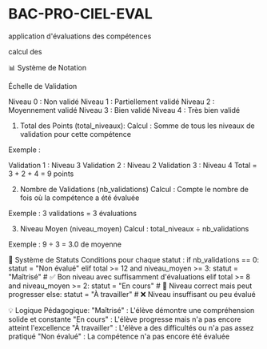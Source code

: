 # BAC-PRO-CIEL-EVAL
application d'évaluations des compétences 

calcul des 

📊 Système de Notation

Échelle de Validation

Niveau 0 : Non validé
Niveau 1 : Partiellement validé
Niveau 2 : Moyennement validé
Niveau 3 : Bien validé
Niveau 4 : Très bien validé

1. Total des Points (total_niveaux): 
Calcul : Somme de tous les niveaux de validation pour cette compétence

Exemple :

Validation 1 : Niveau 3
Validation 2 : Niveau 2
Validation 3 : Niveau 4
Total = 3 + 2 + 4 = 9 points

2. Nombre de Validations (nb_validations)
Calcul : Compte le nombre de fois où la compétence a été évaluée

Exemple : 3 validations = 3 évaluations

3. Niveau Moyen (niveau_moyen)
Calcul : total_niveaux ÷ nb_validations

Exemple : 9 ÷ 3 = 3.0 de moyenne

🎯 Système de Statuts
Conditions pour chaque statut :
        if nb_validations == 0:
            statut = "Non évalué"
        elif total >= 12 and niveau_moyen >= 3:
            statut = "Maîtrisé"        # ✅ Bon niveau avec suffisamment d'évaluations
        elif total >= 8 and niveau_moyen >= 2:
            statut = "En cours"        # 🔄 Niveau correct mais peut progresser
        else:
            statut = "À travailler"    # ❌ Niveau insuffisant ou peu évalué

💡 Logique Pédagogique:
"Maîtrisé" : L'élève démontre une compréhension solide et constante
"En cours" : L'élève progresse mais n'a pas encore atteint l'excellence
"À travailler" : L'élève a des difficultés ou n'a pas assez pratiqué
"Non évalué" : La compétence n'a pas encore été évaluée            